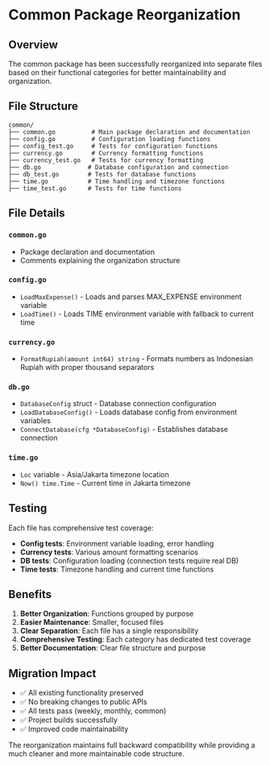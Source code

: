 # Common Package Reorganization

## Overview

The common package has been successfully reorganized into separate files based on their functional categories for better maintainability and organization.

## File Structure

```
common/
├── common.go          # Main package declaration and documentation
├── config.go          # Configuration loading functions
├── config_test.go     # Tests for configuration functions
├── currency.go        # Currency formatting functions
├── currency_test.go   # Tests for currency formatting
├── db.go             # Database configuration and connection
├── db_test.go        # Tests for database functions
├── time.go           # Time handling and timezone functions
├── time_test.go      # Tests for time functions
```

## File Details

### `common.go`
- Package declaration and documentation
- Comments explaining the organization structure

### `config.go`
- `LoadMaxExpense()` - Loads and parses MAX_EXPENSE environment variable
- `LoadTime()` - Loads TIME environment variable with fallback to current time

### `currency.go`
- `FormatRupiah(amount int64) string` - Formats numbers as Indonesian Rupiah with proper thousand separators

### `db.go`
- `DatabaseConfig` struct - Database connection configuration
- `LoadDatabaseConfig()` - Loads database config from environment variables
- `ConnectDatabase(cfg *DatabaseConfig)` - Establishes database connection

### `time.go`
- `Loc` variable - Asia/Jakarta timezone location
- `Now() time.Time` - Current time in Jakarta timezone

## Testing

Each file has comprehensive test coverage:
- **Config tests**: Environment variable loading, error handling
- **Currency tests**: Various amount formatting scenarios
- **DB tests**: Configuration loading (connection tests require real DB)
- **Time tests**: Timezone handling and current time functions

## Benefits

1. **Better Organization**: Functions grouped by purpose
2. **Easier Maintenance**: Smaller, focused files
3. **Clear Separation**: Each file has a single responsibility
4. **Comprehensive Testing**: Each category has dedicated test coverage
5. **Better Documentation**: Clear file structure and purpose

## Migration Impact

- ✅ All existing functionality preserved
- ✅ No breaking changes to public APIs
- ✅ All tests pass (weekly, monthly, common)
- ✅ Project builds successfully
- ✅ Improved code maintainability

The reorganization maintains full backward compatibility while providing a much cleaner and more maintainable code structure.
